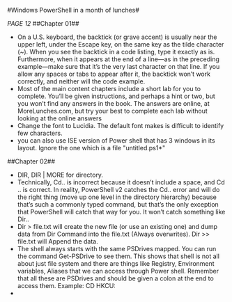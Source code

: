 #Windows PowerShell in a month of lunches#

*PAGE 12*
##Chapter 01##
* On a U.S. keyboard, the backtick (or grave accent) is usually near the upper left, under the Escape key, on the same key as the tilde character (~). When you see the backtick in a code listing, type it exactly as is. Furthermore, when it appears at the end of a line—as in the preceding example—make sure that it’s the very last character on that line. If you allow any spaces or tabs to appear after it, the backtick won’t work correctly, and neither will the code example.
* Most of the main content chapters include a short lab for you to complete. You’ll be given instructions, and perhaps a hint or two, but you won’t find any answers in the book. The answers are online, at MoreLunches.com, but try your best to complete each lab without looking at the online answers
* Change the font to Lucidia. The default font makes is difficult to identify few characters.
* you can also use ISE version of Power shell that has 3 windows in its layout. Ignore the one which is a file "untitled.ps1*"

##Chapter 02##
* DIR, DIR | MORE for directory.
* Technically, Cd.. is incorrect because it doesn’t include a space, and Cd .. is correct. In reality, PowerShell v2 catches the Cd.. error and will do the right thing (move up one level in the directory hierarchy) because that’s such a commonly typed command, but that’s the only exception that PowerShell will catch that way for you. It won’t catch something like Dir..
* Dir > file.txt will create the new file (or use an existing one) and dump data from Dir Command into the file.txt (Always overwrites). Dir >> file.txt will Append the data.
* The shell always starts with the same PSDrives mapped. You can run the command Get-PSDrive to see them. This shows that shell is not all about just file system and there are things like Registry, Environment variables, Aliases that we can access through Power shell. Remember that all these are PSDrives and should be given a colon at the end to access them. Example: CD HKCU:
* 
